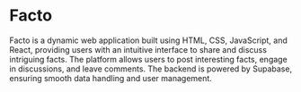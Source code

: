 # Facto
Facto is a dynamic web application built using HTML, CSS, JavaScript, and React, providing users with an intuitive interface to share and discuss intriguing facts. The platform allows users to post interesting facts, engage in discussions, and leave comments. The backend is powered by Supabase, ensuring smooth data handling and user management.

